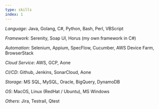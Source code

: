 ```yaml
---
type: skills
index: 1
---
```


_Language_: Java, Golang, C#, Python, Bash, Perl, VBScript

_Framework_: Serenity, Soap UI, Horus (my own framework in C#)

_Automation_: Selenium, Appium, SpecFlow, Cucumber, AWS Device Farm, BrowserStack

_Cloud Service_: AWS, GCP, Aone

_CI/CD_: Github, Jenkins, SonarCloud, Aone

_Storage_: MS SQL, MySQL, Oracle, BigQuery, DynamoDB

_OS_: MacOS, Linux (RedHat / Ubuntu), MS Windows

_Others_: Jira, Testrail, Qtest
